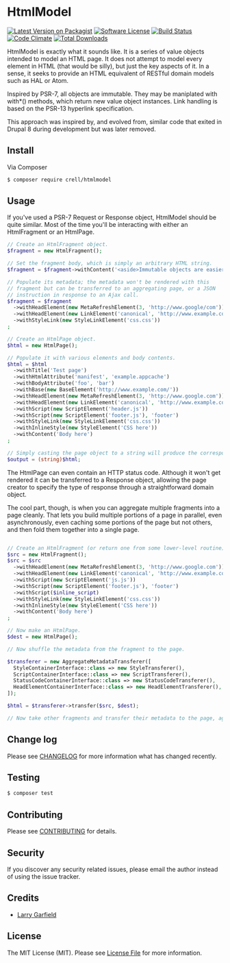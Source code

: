 # HtmlModel

[![Latest Version on Packagist](https://img.shields.io/packagist/v/crell/htmlmodel.svg?style=flat-square)](https://packagist.org/packages/crell/htmlmodel)
[![Software License](https://img.shields.io/badge/license-MIT-brightgreen.svg?style=flat-square)](LICENSE.md)
[![Build Status](https://travis-ci.org/Crell/HtmlModel.svg?branch=master)](https://travis-ci.org/Crell/HtmlModel.svg?branch=master)
[![Code Climate](https://codeclimate.com/github/Crell/HtmlModel/badges/gpa.svg)](https://codeclimate.com/github/Crell/HtmlModel)
[![Total Downloads](https://img.shields.io/packagist/dt/crell/htmlmodel.svg?style=flat-square)](https://packagist.org/packages/crell/htmlmodel)

HtmlModel is exactly what it sounds like.  It is a series of value objects intended
to model an HTML page.  It does not attempt to model every element in HTML (that 
would be silly), but just the key aspects of it.  In a sense, it seeks to provide
an HTML equivalent of RESTful domain models such as HAL or Atom.

Inspired by PSR-7, all objects are immutable.  They may be maniplated with with*()
methods, which return new value object instances.  Link handling is based on the PSR-13
hyperlink specification.

This approach was inspired by, and evolved from, similar code that exited in
Drupal 8 during development but was later removed.

## Install

Via Composer

``` bash
$ composer require crell/htmlmodel
```

## Usage

If you've used a PSR-7 Request or Response object, HtmlModel should be quite similar. Most of the time you'll be interacting with either an HtmlFragment or an HtmlPage.

``` php
// Create an HtmlFragment object.
$fragment = new HtmlFragment();

// Set the fragment body, which is simply an arbitrary HTML string.
$fragment = $fragment->withContent('<aside>Immutable objects are easier than you think.</aside>');

// Populate its metadata; the metadata won't be rendered with this
// fragment but can be transferred to an aggregating page, or a JSON
// instruction in response to an Ajax call.
$fragment = $fragment
  ->withHeadElement(new MetaRefreshElement(3, 'http://www.google/com'))
  ->withHeadElement(new LinkElement('canonical', 'http://www.example.com/'))
  ->withStyleLink(new StyleLinkElement('css.css'))
;
```

```php
// Create an HtmlPage object.
$html = new HtmlPage();

// Populate it with various elements and body contents.
$html = $html
  ->withTitle('Test page')
  ->withHtmlAttribute('manifest', 'example.appcache')
  ->withBodyAttribute('foo', 'bar')
  ->withBase(new BaseElement('http://www.example.com/'))
  ->withHeadElement(new MetaRefreshElement(3, 'http://www.google.com'))
  ->withHeadElement(new LinkElement('canonical', 'http://www.example.com/'))
  ->withScript(new ScriptElement('header.js'))
  ->withScript(new ScriptElement('footer.js'), 'footer')
  ->withStyleLink(new StyleLinkElement('css.css'))
  ->withInlineStyle(new StyleElement('CSS here'))
  ->withContent('Body here')
;

// Simply casting the page object to a string will produce the corresponding markup.
$output = (string)$html;
```

The HtmlPage can even contain an HTTP status code.  Although it won't get rendered it can be transferred to a Response object, allowing the page creator to specify the type of response through a straightforward domain object.

The cool part, though, is when you can aggregate multiple fragments into a page cleanly.  That lets you build multiple portions of a page in parallel, even asynchronously, even caching some portions of the page but not others, and then fold them together into a single page.

```php

// Create an HtmlFragment (or return one from some lower-level routine)
$src = new HtmlFragment();
$src = $src
  ->withHeadElement(new MetaRefreshElement(3, 'http://www.google.com'))
  ->withHeadElement(new LinkElement('canonical', 'http://www.example.com/'))
  ->withScript(new ScriptElement('js.js'))
  ->withScript(new ScriptElement('footer.js'), 'footer')
  ->withScript($inline_script)
  ->withStyleLink(new StyleLinkElement('css.css'))
  ->withInlineStyle(new StyleElement('CSS here'))
  ->withContent('Body here')
;

// Now make an HtmlPage.
$dest = new HtmlPage();

// Now shuffle the metadata from the fragment to the page.

$transferer = new AggregateMetadataTransferer([
  StyleContainerInterface::class => new StyleTransferer(),
  ScriptContainerInterface::class => new ScriptTransferer(),
  StatusCodeContainerInterface::class => new StatusCodeTransferer(),
  HeadElementContainerInterface::class => new HeadElementTransferer(),
]);

$html = $transferer->transfer($src, $dest);

// Now take other fragments and transfer their metadata to the page, aggregating them together!
```

## Change log

Please see [CHANGELOG](CHANGELOG.md) for more information what has changed recently.

## Testing

``` bash
$ composer test
```

## Contributing

Please see [CONTRIBUTING](CONTRIBUTING.md) for details.

## Security

If you discover any security related issues, please email the author instead of using the issue tracker.

## Credits

- [Larry Garfield](https://github.com/Crell)

## License

The MIT License (MIT). Please see [License File](LICENSE.md) for more information.
